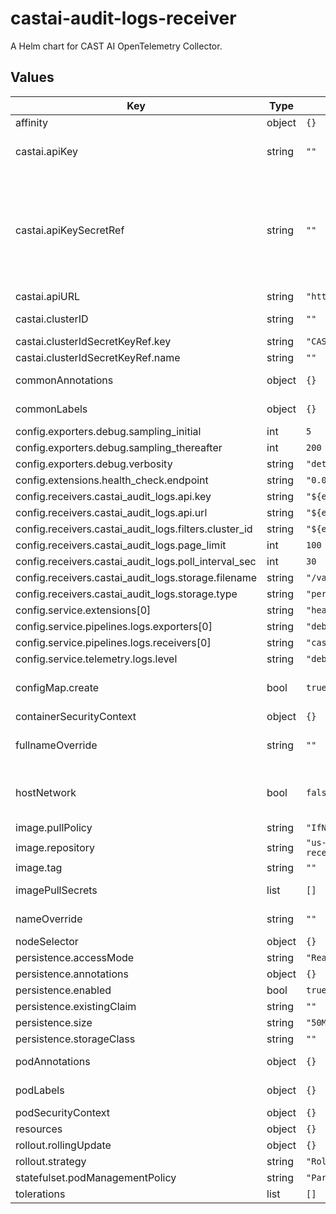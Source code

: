# castai-audit-logs-receiver

A Helm chart for CAST AI OpenTelemetry Collector.

## Values

| Key | Type | Default | Description |
|-----|------|---------|-------------|
| affinity | object | `{}` |  |
| castai.apiKey | string | `""` | Token to be used for authorizing access to the CASTAI API. |
| castai.apiKeySecretRef | string | `""` | Name of secret with Token to be used for authorizing access to the API. apiKey and apiKeySecretRef are mutually exclusive. The referenced secret must provide the token in .data["CASTAI_API_KEY"]. |
| castai.apiURL | string | `"https://api.cast.ai"` | CASTAI public api url. |
| castai.clusterID | string | `""` | Cluster id to be used for filtering audit logs. |
| castai.clusterIdSecretKeyRef.key | string | `"CASTAI_CLUSTER_ID"` |  |
| castai.clusterIdSecretKeyRef.name | string | `""` |  |
| commonAnnotations | object | `{}` | Annotations to add to all resources. |
| commonLabels | object | `{}` | Labels to add to all resources. |
| config.exporters.debug.sampling_initial | int | `5` |  |
| config.exporters.debug.sampling_thereafter | int | `200` |  |
| config.exporters.debug.verbosity | string | `"detailed"` |  |
| config.extensions.health_check.endpoint | string | `"0.0.0.0:13133"` |  |
| config.receivers.castai_audit_logs.api.key | string | `"${env:CASTAI_API_KEY}"` |  |
| config.receivers.castai_audit_logs.api.url | string | `"${env:CASTAI_API_URL}"` |  |
| config.receivers.castai_audit_logs.filters.cluster_id | string | `"${env:CASTAI_CLUSTER_ID}"` |  |
| config.receivers.castai_audit_logs.page_limit | int | `100` |  |
| config.receivers.castai_audit_logs.poll_interval_sec | int | `30` |  |
| config.receivers.castai_audit_logs.storage.filename | string | `"/var/lib/otelcol/file_storage/audit_logs_poll_data.json"` |  |
| config.receivers.castai_audit_logs.storage.type | string | `"persistent"` |  |
| config.service.extensions[0] | string | `"health_check"` |  |
| config.service.pipelines.logs.exporters[0] | string | `"debug"` |  |
| config.service.pipelines.logs.receivers[0] | string | `"castai_audit_logs"` |  |
| config.service.telemetry.logs.level | string | `"debug"` |  |
| configMap.create | bool | `true` | Specifies whether a configMap should be created. |
| containerSecurityContext | object | `{}` |  |
| fullnameOverride | string | `""` | Override the release name used for the full names of resources. |
| hostNetwork | bool | `false` | Host networking requested for this pod. Use the host's network namespace. |
| image.pullPolicy | string | `"IfNotPresent"` |  |
| image.repository | string | `"us-docker.pkg.dev/castai-hub/library/audit-logs-receiver"` |  |
| image.tag | string | `""` |  |
| imagePullSecrets | list | `[]` | Specify image pull secrets |
| nameOverride | string | `""` | Override the name of the chart. |
| nodeSelector | object | `{}` |  |
| persistence.accessMode | string | `"ReadWriteOnce"` |  |
| persistence.annotations | object | `{}` |  |
| persistence.enabled | bool | `true` |  |
| persistence.existingClaim | string | `""` |  |
| persistence.size | string | `"50M"` |  |
| persistence.storageClass | string | `""` |  |
| podAnnotations | object | `{}` | Annotations to be added to pods. |
| podLabels | object | `{}` | Labels to be added to pods. |
| podSecurityContext | object | `{}` |  |
| resources | object | `{}` |  |
| rollout.rollingUpdate | object | `{}` |  |
| rollout.strategy | string | `"RollingUpdate"` |  |
| statefulset.podManagementPolicy | string | `"Parallel"` |  |
| tolerations | list | `[]` |  |